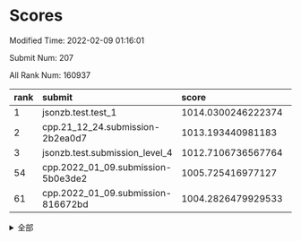 # Scores

Modified Time: 2022-02-09 01:16:01

Submit Num: 207

All Rank Num: 160937

| rank |               submit               |       score        |       sigma        | pk_num |
| :--- | :--------------------------------- | :----------------- | :----------------- | :----- |
| 1    | jsonzb.test.test_1                 | 1014.0300246222374 | 0.8522756428997069 | 3116   |
| 2    | cpp.21_12_24.submission-2b2ea0d7   | 1013.193440981183  | 0.8192365351059357 | 3111   |
| 3    | jsonzb.test.submission_level_4     | 1012.7106736567764 | 0.8110392959649052 | 3111   |
| 54   | cpp.2022_01_09.submission-5b0e3de2 | 1005.725416977127  | 0.7310973765634639 | 3110   |
| 61   | cpp.2022_01_09.submission-816672bd | 1004.2826479929533 | 0.7301701624720434 | 3111   |


<details>
<summary>全部</summary>

| rank |                 submit                 |       score        |       sigma        | pk_num |
| :--- | :------------------------------------- | :----------------- | :----------------- | :----- |
| 1    | jsonzb.test.test_1                     | 1014.0300246222374 | 0.8522756428997069 | 3116   |
| 2    | cpp.21_12_24.submission-2b2ea0d7       | 1013.193440981183  | 0.8192365351059357 | 3111   |
| 3    | jsonzb.test.submission_level_4         | 1012.7106736567764 | 0.8110392959649052 | 3111   |
| 4    | gobigger.level_3.submission_level_3_43 | 1011.8015267178624 | 0.7750861385314233 | 3107   |
| 5    | gobigger.level_3.submission_level_3_19 | 1011.4270268658487 | 0.7694037006338718 | 3111   |
| 6    | gobigger.level_3.submission_level_3_5  | 1011.4036725396237 | 0.7595567878722368 | 3117   |
| 7    | gobigger.level_3.submission_level_3_18 | 1011.3425801641031 | 0.769082547905049  | 3111   |
| 8    | gobigger.level_3.submission_level_3_38 | 1011.2488322184989 | 0.786966770782524  | 3112   |
| 9    | gobigger.level_3.submission_level_3_13 | 1010.9051327923038 | 0.7813741654668981 | 3111   |
| 10   | gobigger.level_3.submission_level_3_11 | 1010.8608200331449 | 0.7720045117423027 | 3112   |
| 11   | gobigger.level_3.submission_level_3_44 | 1010.848846080234  | 0.7602511924039634 | 3113   |
| 12   | gobigger.level_3.submission_level_3_16 | 1010.8167125914736 | 0.7377472489877579 | 3112   |
| 13   | gobigger.level_3.submission_level_3_24 | 1010.7243008794799 | 0.7703555981395545 | 3102   |
| 14   | gobigger.level_3.submission_level_3_30 | 1010.6896857405852 | 0.7570611125435167 | 3112   |
| 15   | gobigger.level_3.submission_level_3_6  | 1010.6388980008419 | 0.7965325680402632 | 3111   |
| 16   | gobigger.level_3.submission_level_3_33 | 1010.4989234525638 | 0.7797837433353946 | 3108   |
| 17   | gobigger.level_3.submission_level_3_27 | 1010.4043711724962 | 0.7636440751864143 | 3112   |
| 18   | gobigger.level_3.submission_level_3_22 | 1010.3571657398672 | 0.7805715104207374 | 3111   |
| 19   | gobigger.level_3.submission_level_3_32 | 1010.3120137622037 | 0.7652069177410804 | 3112   |
| 20   | gobigger.level_3.submission_level_3_40 | 1010.306522874512  | 0.7468098741395992 | 3105   |
| 21   | gobigger.level_3.submission_level_3_31 | 1010.2760615257556 | 0.7787804037120406 | 3112   |
| 22   | gobigger.level_3.submission_level_3_14 | 1010.2402103745362 | 0.7612841399034361 | 3112   |
| 23   | gobigger.level_3.submission_level_3_2  | 1010.2349835937612 | 0.7805290947952107 | 3108   |
| 24   | gobigger.level_3.submission_level_3_15 | 1010.234628625709  | 0.7679996801853085 | 3107   |
| 25   | gobigger.level_3.submission_level_3_42 | 1010.2251088451404 | 0.75601979137835   | 3104   |
| 26   | gobigger.level_3.submission_level_3_20 | 1010.1235751089414 | 0.7462531648555649 | 3110   |
| 27   | gobigger.level_3.submission_level_3_35 | 1010.0606261859634 | 0.7520798233101291 | 3105   |
| 28   | gobigger.level_3.submission_level_3_17 | 1010.0214734189641 | 0.7879269271731268 | 3107   |
| 29   | gobigger.level_3.submission_level_3_48 | 1009.9953180566014 | 0.7485926622616945 | 3113   |
| 30   | gobigger.level_3.submission_level_3_0  | 1009.951004392199  | 0.7687901491893248 | 3107   |
| 31   | gobigger.level_3.submission_level_3_4  | 1009.9258475053014 | 0.7557410611476266 | 3110   |
| 32   | gobigger.level_3.submission_level_3_47 | 1009.8515644278431 | 0.7627382655939898 | 3112   |
| 33   | gobigger.level_3.submission_level_3_28 | 1009.8450027946733 | 0.782436191046011  | 3113   |
| 34   | gobigger.level_3.submission_level_3_10 | 1009.7742737021919 | 0.7553380489858804 | 3114   |
| 35   | gobigger.level_3.submission_level_3_25 | 1009.7200755185128 | 0.7545142037074967 | 3109   |
| 36   | gobigger.level_3.submission_level_3_29 | 1009.6348867035344 | 0.7398369659138069 | 3110   |
| 37   | gobigger.level_3.submission_level_3_7  | 1009.4792458436476 | 0.7493211087155693 | 3113   |
| 38   | gobigger.level_3.submission_level_3_46 | 1009.4728861467133 | 0.7504308646949511 | 3111   |
| 39   | gobigger.level_3.submission_level_3_26 | 1009.4510916268682 | 0.7743823119950987 | 3111   |
| 40   | gobigger.level_3.submission_level_3_36 | 1009.2853159832656 | 0.7565541323893262 | 3107   |
| 41   | gobigger.level_3.submission_level_3_9  | 1009.2603315401699 | 0.7627019239839076 | 3113   |
| 42   | gobigger.level_3.submission_level_3_1  | 1009.257940601196  | 0.7705539984625386 | 3108   |
| 43   | gobigger.level_3.submission_level_3_21 | 1009.2087005230836 | 0.7475524709316805 | 3105   |
| 44   | gobigger.level_3.submission_level_3_12 | 1009.1578937211219 | 0.7528639504732955 | 3107   |
| 45   | gobigger.level_3.submission_level_3_23 | 1009.1006579015818 | 0.7565734817584496 | 3114   |
| 46   | gobigger.level_3.submission_level_3_3  | 1009.0300067060703 | 0.7546708784842568 | 3109   |
| 47   | gobigger.level_3.submission_level_3_41 | 1009.0260679308107 | 0.7530469565481566 | 3112   |
| 48   | gobigger.level_3.submission_level_3_39 | 1008.9506332863415 | 0.7433302590769774 | 3112   |
| 49   | gobigger.level_3.submission_level_3_34 | 1008.8674324935635 | 0.7504698124953703 | 3106   |
| 50   | gobigger.level_3.submission_level_3_45 | 1008.8487752607865 | 0.7414028890051848 | 3107   |
| 51   | gobigger.level_3.submission_level_3_49 | 1008.7996994761754 | 0.7518138147847478 | 3109   |
| 52   | gobigger.level_3.submission_level_3_8  | 1008.7859768030296 | 0.7371056026013698 | 3108   |
| 53   | gobigger.level_3.submission_level_3_37 | 1008.1355443406364 | 0.7492115503573171 | 3112   |
| 54   | cpp.2022_01_09.submission-5b0e3de2     | 1005.725416977127  | 0.7310973765634639 | 3110   |
| 55   | gobigger.level_1.submission_level_1_24 | 1004.6589116665401 | 0.7142860104093273 | 3105   |
| 56   | gobigger.level_1.submission_level_1_28 | 1004.5841846272941 | 0.7263814774438772 | 3112   |
| 57   | gobigger.level_1.submission_level_1_8  | 1004.4908568861896 | 0.7219575503933571 | 3108   |
| 58   | gobigger.level_1.submission_level_1_19 | 1004.4860469966355 | 0.7271729928318251 | 3111   |
| 59   | gobigger.level_1.submission_level_1_5  | 1004.4209343034476 | 0.7149975212775814 | 3105   |
| 60   | gobigger.level_1.submission_level_1_34 | 1004.3157402825098 | 0.709650625943723  | 3109   |
| 61   | cpp.2022_01_09.submission-816672bd     | 1004.2826479929533 | 0.7301701624720434 | 3111   |
| 62   | gobigger.level_1.submission_level_1_23 | 1004.1735204558073 | 0.728982591716862  | 3109   |
| 63   | gobigger.level_1.submission_level_1_30 | 1004.1407478125776 | 0.7167913287441614 | 3105   |
| 64   | gobigger.level_1.submission_level_1_38 | 1004.1125342801903 | 0.726885041142493  | 3106   |
| 65   | gobigger.level_1.submission_level_1_37 | 1004.0893594839812 | 0.715622830104181  | 3109   |
| 66   | gobigger.level_1.submission_level_1_18 | 1004.0723133918425 | 0.7260325476810902 | 3116   |
| 67   | gobigger.level_1.submission_level_1_0  | 1003.9932625590628 | 0.7298647239845747 | 3110   |
| 68   | gobigger.level_1.submission_level_1_39 | 1003.8083070316582 | 0.7132242784206425 | 3111   |
| 69   | gobigger.level_1.submission_level_1_41 | 1003.8020582023803 | 0.721487990109432  | 3109   |
| 70   | gobigger.level_1.submission_level_1_43 | 1003.7267932790014 | 0.7150482489613459 | 3109   |
| 71   | gobigger.level_1.submission_level_1_11 | 1003.6200011743763 | 0.7202056207148932 | 3102   |
| 72   | gobigger.level_1.submission_level_1_7  | 1003.539688519103  | 0.7225397638043256 | 3109   |
| 73   | gobigger.level_1.submission_level_1_4  | 1003.5324119345039 | 0.7376976220935516 | 3111   |
| 74   | gobigger.level_1.submission_level_1_33 | 1003.4922725456742 | 0.7130246969950711 | 3117   |
| 75   | gobigger.level_1.submission_level_1_9  | 1003.4461561774996 | 0.7078187061317578 | 3109   |
| 76   | gobigger.level_1.submission_level_1_45 | 1003.4441311325704 | 0.7269831808954622 | 3107   |
| 77   | gobigger.level_1.submission_level_1_35 | 1003.4185432799544 | 0.7186260133382381 | 3112   |
| 78   | gobigger.level_1.submission_level_1_36 | 1003.3790136342628 | 0.7164442038902459 | 3106   |
| 79   | gobigger.level_1.submission_level_1_25 | 1003.3565589971896 | 0.7160078840538086 | 3110   |
| 80   | gobigger.level_1.submission_level_1_26 | 1003.3210590836017 | 0.720505431936228  | 3111   |
| 81   | gobigger.level_1.submission_level_1_42 | 1003.2318107181454 | 0.7074984504240098 | 3107   |
| 82   | gobigger.level_1.submission_level_1_6  | 1003.1712643198265 | 0.7138321167195222 | 3110   |
| 83   | gobigger.level_1.submission_level_1_17 | 1003.0969735386384 | 0.7362443707573755 | 3107   |
| 84   | gobigger.level_1.submission_level_1_1  | 1003.0887457448105 | 0.7255493744488692 | 3110   |
| 85   | gobigger.level_1.submission_level_1_32 | 1003.0329054940502 | 0.7258425234062083 | 3111   |
| 86   | gobigger.level_1.submission_level_1_48 | 1002.976458708349  | 0.7041904038041625 | 3112   |
| 87   | gobigger.level_1.submission_level_1_16 | 1002.9486761463771 | 0.7162730885568438 | 3115   |
| 88   | gobigger.level_1.submission_level_1_31 | 1002.9361800025911 | 0.7115893733521167 | 3107   |
| 89   | gobigger.level_1.submission_level_1_22 | 1002.8922266153132 | 0.7170892233289251 | 3110   |
| 90   | gobigger.level_1.submission_level_1_46 | 1002.8376843744907 | 0.7158281614563159 | 3112   |
| 91   | gobigger.level_1.submission_level_1_29 | 1002.8112595502608 | 0.7151321858509903 | 3102   |
| 92   | gobigger.level_1.submission_level_1_3  | 1002.781637956811  | 0.7121964027909747 | 3107   |
| 93   | gobigger.level_1.submission_level_1_40 | 1002.7223916615228 | 0.726363400659846  | 3111   |
| 94   | gobigger.level_1.submission_level_1_49 | 1002.7219368493118 | 0.7201058576856171 | 3111   |
| 95   | gobigger.level_1.submission_level_1_13 | 1002.7144253584554 | 0.7137065586783786 | 3113   |
| 96   | gobigger.level_1.submission_level_1_21 | 1002.6922351266475 | 0.7126910893975743 | 3108   |
| 97   | gobigger.level_1.submission_level_1_15 | 1002.5953593064224 | 0.7067600105946771 | 3110   |
| 98   | gobigger.level_1.submission_level_1_14 | 1002.4978753395336 | 0.7103373345451927 | 3112   |
| 99   | gobigger.level_1.submission_level_1_44 | 1002.4823743099391 | 0.7230389475837181 | 3110   |
| 100  | gobigger.level_1.submission_level_1_10 | 1002.3654399192316 | 0.7229441575911678 | 3112   |
| 101  | gobigger.level_1.submission_level_1_27 | 1002.0973153315816 | 0.7093763235053434 | 3109   |
| 102  | gobigger.level_1.submission_level_1_2  | 1002.0853714670847 | 0.7082718921899469 | 3106   |
| 103  | gobigger.level_1.submission_level_1_20 | 1002.0332450856492 | 0.7178220796763635 | 3108   |
| 104  | gobigger.level_1.submission_level_1_12 | 1002.0112845787901 | 0.7224063813003275 | 3109   |
| 105  | gobigger.level_1.submission_level_1_47 | 1001.8401574365434 | 0.7126050763031675 | 3114   |
| 106  | gobigger.random.submission_random_48   | 997.7646227497019  | 0.7042576600635719 | 3111   |
| 107  | gobigger.random.submission_random_43   | 997.6189886587529  | 0.7192442014402824 | 3110   |
| 108  | gobigger.random.submission_random_23   | 997.3977040367655  | 0.7107115234862575 | 3105   |
| 109  | gobigger.random.submission_random_29   | 997.1613216098444  | 0.7030368462275683 | 3105   |
| 110  | gobigger.random.submission_random_14   | 997.0854615219464  | 0.6990554673204183 | 3110   |
| 111  | gobigger.random.submission_random_10   | 997.0352834202686  | 0.7187570983835377 | 3103   |
| 112  | gobigger.random.submission_random_39   | 996.98320158236    | 0.7145144723347899 | 3106   |
| 113  | gobigger.random.submission_random_44   | 996.9607768102488  | 0.6912969485908169 | 3114   |
| 114  | gobigger.random.submission_random_35   | 996.8230490694634  | 0.705396091282665  | 3109   |
| 115  | gobigger.random.submission_random_0    | 996.6764726149024  | 0.7038203076334413 | 3109   |
| 116  | gobigger.random.submission_random_11   | 996.5662183768885  | 0.7227095004237002 | 3112   |
| 117  | gobigger.random.submission_random_36   | 996.4800625116064  | 0.7201080175293    | 3111   |
| 118  | gobigger.random.submission_random_19   | 996.3305716934516  | 0.7058660793879633 | 3113   |
| 119  | gobigger.random.submission_random_27   | 996.2804750161407  | 0.7053056063762156 | 3110   |
| 120  | gobigger.random.submission_random_2    | 996.2582931950242  | 0.714073261181745  | 3114   |
| 121  | gobigger.random.submission_random_37   | 996.1021947022624  | 0.7131852888298883 | 3111   |
| 122  | gobigger.random.submission_random_46   | 996.0940961283566  | 0.7108776027513471 | 3109   |
| 123  | gobigger.random.submission_random_21   | 996.004995141491   | 0.6992337623913519 | 3102   |
| 124  | gobigger.random.submission_random_16   | 995.9900921984649  | 0.7062418482466657 | 3111   |
| 125  | gobigger.random.submission_random_31   | 995.9673642415352  | 0.7013910451443438 | 3110   |
| 126  | gobigger.random.submission_random_12   | 995.9299738413827  | 0.7096569147201792 | 3112   |
| 127  | gobigger.random.submission_random_22   | 995.9103870695645  | 0.7109299064610316 | 3111   |
| 128  | gobigger.random.submission_random_33   | 995.8161471884591  | 0.7057787037196152 | 3106   |
| 129  | gobigger.random.submission_random_47   | 995.8140217676572  | 0.7036600154494588 | 3109   |
| 130  | gobigger.random.submission_random_15   | 995.777324226893   | 0.7118339784301525 | 3107   |
| 131  | gobigger.random.submission_random_49   | 995.652659784779   | 0.7134683128775038 | 3112   |
| 132  | gobigger.random.submission_random_4    | 995.566204494979   | 0.7171588396399824 | 3111   |
| 133  | gobigger.random.submission_random_45   | 995.5391566036218  | 0.7108869875706015 | 3109   |
| 134  | gobigger.random.submission_random_30   | 995.531379826765   | 0.6952162390903103 | 3111   |
| 135  | gobigger.random.submission_random_41   | 995.5256665529772  | 0.7053176225587907 | 3106   |
| 136  | gobigger.random.submission_random_17   | 995.5216660825324  | 0.7198480271487966 | 3112   |
| 137  | gobigger.random.submission_random_8    | 995.5136495828424  | 0.7204882286054684 | 3112   |
| 138  | gobigger.random.submission_random_38   | 995.5010966308005  | 0.7257244366796546 | 3107   |
| 139  | gobigger.random.submission_random_9    | 995.4317618857444  | 0.7095983430797793 | 3111   |
| 140  | gobigger.random.submission_random_25   | 995.4254472839979  | 0.7101341038447647 | 3106   |
| 141  | gobigger.random.submission_random_26   | 995.4203533209047  | 0.7076564719952501 | 3111   |
| 142  | gobigger.random.submission_random_6    | 995.3782492411652  | 0.7137968937811213 | 3114   |
| 143  | gobigger.random.submission_random_28   | 995.3586010841966  | 0.7070184010215008 | 3111   |
| 144  | gobigger.random.submission_random_40   | 995.3536447336144  | 0.7280972959378225 | 3109   |
| 145  | gobigger.random.submission_random_3    | 995.2785975287936  | 0.6980847424574361 | 3109   |
| 146  | gobigger.random.submission_random_24   | 995.1957326728041  | 0.7231796962007357 | 3113   |
| 147  | gobigger.random.submission_random_13   | 994.9980246776545  | 0.7143828128490126 | 3112   |
| 148  | gobigger.random.submission_random_34   | 994.9903929606098  | 0.7200268049604155 | 3112   |
| 149  | gobigger.random.submission_random_5    | 994.8127521197988  | 0.7144535297848884 | 3108   |
| 150  | gobigger.random.submission_random_7    | 994.7749931952446  | 0.7209364997388279 | 3110   |
| 151  | gobigger.random.submission_random_32   | 994.7586231957176  | 0.7099362864639662 | 3111   |
| 152  | gobigger.random.submission_random_42   | 994.3752388612266  | 0.715725930527168  | 3109   |
| 153  | gobigger.random.submission_random_18   | 994.2563140258268  | 0.7203368045877387 | 3110   |
| 154  | gobigger.level_2.submission_level_2_17 | 994.2293505120638  | 0.7324968090717447 | 3112   |
| 155  | gobigger.random.submission_random_20   | 993.9040589316767  | 0.7210878719204936 | 3111   |
| 156  | gobigger.random.submission_random_1    | 993.809587839694   | 0.7109031710241386 | 3113   |
| 157  | gobigger.level_2.submission_level_2_26 | 993.6287259233735  | 0.7237736223595624 | 3110   |
| 158  | gobigger.level_2.submission_level_2_29 | 993.5814176616154  | 0.751311598681981  | 3107   |
| 159  | gobigger.level_2.submission_level_2_37 | 993.565311320666   | 0.7346329618647434 | 3109   |
| 160  | gobigger.level_2.submission_level_2_40 | 993.2696516845077  | 0.7302824132346207 | 3114   |
| 161  | gobigger.level_2.submission_level_2_14 | 993.1897454415805  | 0.7299841731716985 | 3111   |
| 162  | gobigger.level_2.submission_level_2_10 | 993.1584291989055  | 0.7365661304899059 | 3114   |
| 163  | gobigger.level_2.submission_level_2_12 | 993.1318976309768  | 0.7382966975430028 | 3108   |
| 164  | gobigger.level_2.submission_level_2_20 | 993.1231242221609  | 0.729561760998109  | 3106   |
| 165  | gobigger.level_2.submission_level_2_49 | 992.9393334294981  | 0.7375402332177096 | 3104   |
| 166  | gobigger.level_2.submission_level_2_42 | 992.9131950507202  | 0.7453921704491535 | 3103   |
| 167  | gobigger.level_2.submission_level_2_30 | 992.8912345205944  | 0.749298770557605  | 3107   |
| 168  | gobigger.level_2.submission_level_2_0  | 992.8790335422133  | 0.7300287774931702 | 3113   |
| 169  | gobigger.level_2.submission_level_2_45 | 992.5438914211617  | 0.7482837126708607 | 3110   |
| 170  | gobigger.level_2.submission_level_2_4  | 992.4909804653026  | 0.744088059455591  | 3108   |
| 171  | gobigger.level_2.submission_level_2_31 | 992.4905442019607  | 0.7631163647737965 | 3116   |
| 172  | gobigger.level_2.submission_level_2_47 | 992.4439771724742  | 0.7575170553671662 | 3117   |
| 173  | gobigger.level_2.submission_level_2_6  | 992.4393353724254  | 0.7312225060376801 | 3110   |
| 174  | gobigger.level_2.submission_level_2_8  | 992.4350358204948  | 0.7255170367964238 | 3115   |
| 175  | gobigger.level_2.submission_level_2_25 | 992.4125779087075  | 0.7423184075944778 | 3109   |
| 176  | gobigger.level_2.submission_level_2_44 | 992.3084528502234  | 0.7663573469628254 | 3112   |
| 177  | gobigger.level_2.submission_level_2_11 | 992.2770166863137  | 0.7473004339466959 | 3108   |
| 178  | gobigger.level_2.submission_level_2_24 | 992.1972638001961  | 0.7324658373853031 | 3113   |
| 179  | gobigger.level_2.submission_level_2_23 | 992.1953518781714  | 0.7471576128705271 | 3113   |
| 180  | gobigger.level_2.submission_level_2_22 | 992.1893975650272  | 0.7606680332057042 | 3109   |
| 181  | gobigger.level_2.submission_level_2_27 | 992.1744599115167  | 0.746342271786173  | 3108   |
| 182  | gobigger.level_2.submission_level_2_48 | 992.1406963321024  | 0.741717396429325  | 3111   |
| 183  | gobigger.level_2.submission_level_2_5  | 991.9400799494119  | 0.7377757651139294 | 3111   |
| 184  | gobigger.level_2.submission_level_2_46 | 991.922319985013   | 0.7296371337526538 | 3108   |
| 185  | gobigger.level_2.submission_level_2_33 | 991.9178268388343  | 0.7332959981913915 | 3104   |
| 186  | gobigger.level_2.submission_level_2_36 | 991.8472502529974  | 0.7284556853101852 | 3111   |
| 187  | gobigger.level_2.submission_level_2_13 | 991.8413360158831  | 0.7363762458816013 | 3111   |
| 188  | gobigger.level_2.submission_level_2_35 | 991.8412713008644  | 0.739364943621397  | 3112   |
| 189  | gobigger.level_2.submission_level_2_19 | 991.8003070986363  | 0.7502921253898139 | 3112   |
| 190  | gobigger.level_2.submission_level_2_1  | 991.7543133098096  | 0.7546553489909101 | 3111   |
| 191  | gobigger.level_2.submission_level_2_21 | 991.6108273059815  | 0.7359652085880269 | 3110   |
| 192  | gobigger.level_2.submission_level_2_32 | 991.5142758423548  | 0.738915386928486  | 3117   |
| 193  | gobigger.level_2.submission_level_2_9  | 991.4302039037078  | 0.7561643485729853 | 3104   |
| 194  | gobigger.level_2.submission_level_2_7  | 991.340813866964   | 0.7445626462739682 | 3112   |
| 195  | gobigger.level_2.submission_level_2_18 | 991.3059475286731  | 0.7556822993515471 | 3114   |
| 196  | gobigger.level_2.submission_level_2_34 | 991.1934675142872  | 0.7452140029921116 | 3110   |
| 197  | gobigger.level_2.submission_level_2_39 | 990.9797939181277  | 0.7533547472591839 | 3108   |
| 198  | gobigger.level_2.submission_level_2_3  | 990.8694746556519  | 0.7585908326351989 | 3109   |
| 199  | gobigger.level_2.submission_level_2_16 | 990.8496468564847  | 0.7300916753886892 | 3111   |
| 200  | gobigger.level_2.submission_level_2_43 | 990.8450079885173  | 0.7788264881081225 | 3115   |
| 201  | gobigger.level_2.submission_level_2_41 | 990.5656776899953  | 0.7736643361410867 | 3108   |
| 202  | gobigger.level_2.submission_level_2_2  | 990.5656599363947  | 0.7529925421677425 | 3112   |
| 203  | gobigger.level_2.submission_level_2_38 | 990.4930731577094  | 0.7504632935156983 | 3113   |
| 204  | gobigger.level_2.submission_level_2_28 | 990.1523592690844  | 0.7466778856867177 | 3112   |
| 205  | gobigger.level_2.submission_level_2_15 | 989.6644732345934  | 0.7813652378108407 | 3107   |
| 206  | gobigger.none.submission_none_0        | 977.8920685383259  | 1.3560970860508965 | 3109   |
| 207  | gobigger.none.submission_none_1        | 975.0879437782793  | 1.54436346963951   | 3107   |

</details>